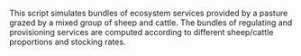 This script simulates bundles of ecosystem services provided by a pasture grazed by a mixed group of sheep and cattle. The bundles of regulating and provisioning services are computed according to different sheep/cattle proportions and stocking rates.
